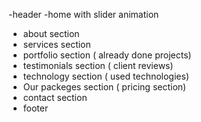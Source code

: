 -header
-home with slider animation

- about section
- services section
- portfolio section ( already done projects)
- testimonials section ( client reviews)
- technology section ( used technologies)
- Our packeges section ( pricing section)
- contact section
- footer
